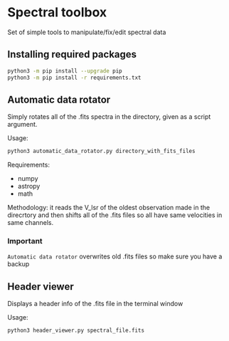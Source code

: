 # Spectral toolbox
Set of simple tools to manipulate/fix/edit spectral data

## Installing required packages
```bash
python3 -m pip install --upgrade pip
python3 -m pip install -r requirements.txt
```

## Automatic data rotator
Simply rotates all of the .fits spectra in the directory, given as a script argument.

Usage:
```bash
python3 automatic_data_rotator.py directory_with_fits_files
```

Requirements:
- numpy
- astropy
- math

Methodology: it reads the V_lsr of the oldest observation made in the direcrtory and then shifts all of the .fits files so all have same velocities in same channels.
### Important
```Automatic data rotator``` overwrites old .fits files so make sure you have a backup

## Header viewer
Displays a header info of the .fits file in the terminal window

Usage:
```bash
python3 header_viewer.py spectral_file.fits
```
